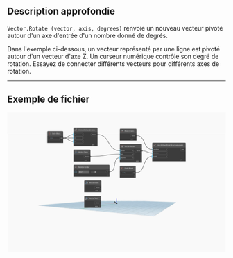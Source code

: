## Description approfondie
`Vector.Rotate (vector, axis, degrees)` renvoie un nouveau vecteur pivoté autour d'un axe d'entrée d'un nombre donné de degrés.

Dans l'exemple ci-dessous, un vecteur représenté par une ligne est pivoté autour d'un vecteur d'axe Z. Un curseur numérique contrôle son degré de rotation. Essayez de connecter différents vecteurs pour différents axes de rotation.
___
## Exemple de fichier

![Vector.Rotate](./Autodesk.DesignScript.Geometry.Vector.Rotate(vector,%20axis,%20degrees)_img.jpg)
